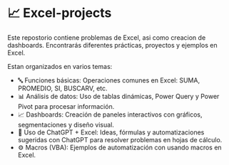# 📈 Excel-projects
Este repostorio contiene problemas de Excel, asi como creacion de dashboards. Encontrarás diferentes prácticas, proyectos y ejemplos en Excel.

Estan organizados en varios temas:

- 🔤 Funciones básicas: Operaciones comunes en Excel: SUMA, PROMEDIO, SI, BUSCARV, etc.
- 📊 Análisis de datos: Uso de tablas dinámicas, Power Query y Power Pivot para procesar información.
- 📈 Dashboards: Creación de paneles interactivos con gráficos, segmentaciones y diseño visual.
- 🤖 Uso de ChatGPT + Excel: Ideas, fórmulas y automatizaciones sugeridas con ChatGPT para resolver problemas en hojas de cálculo.
- ⚙️ Macros (VBA): Ejemplos de automatización con usando macros en Excel.

<!--
🟩 Funciones avanzadas
Ejemplos con ÍNDICE, COINCIDIR, DESREF, XLOOKUP, funciones dinámicas, y más.

📝 Ejercicios de cursos / YouTub
Archivos de práctica basados en cursos en línea y tutoriales de YouTube.


💡 Ideas propias
Proyectos personales inventados (ejemplo: presupuesto, control de gastos, simulaciones, etc.).
-->
